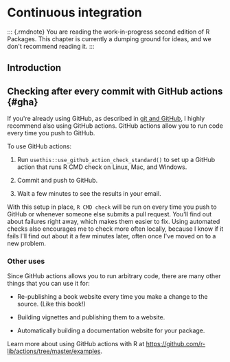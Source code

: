 # Continuous integration

::: {.rmdnote}
You are reading the work-in-progress second edition of R Packages. This chapter is currently a dumping ground for ideas, and we don't recommend reading it. :::

## Introduction

## Checking after every commit with GitHub actions {#gha}

If you're already using GitHub, as described in [git and GitHub](#git), I highly recommend also using GitHub actions.
GitHub actions allow you to run code every time you push to GitHub.

To use GitHub actions:

1.  Run `usethis::use_github_action_check_standard()` to set up a GitHub action that runs R CMD check on Linux, Mac, and Windows.

2.  Commit and push to GitHub.

3.  Wait a few minutes to see the results in your email.

With this setup in place, `R CMD check` will be run on every time you push to GitHub or whenever someone else submits a pull request.
You'll find out about failures right away, which makes them easier to fix.
Using automated checks also encourages me to check more often locally, because I know if it fails I'll find out about it a few minutes later, often once I've moved on to a new problem.

### Other uses

Since GitHub actions allows you to run arbitrary code, there are many other things that you can use it for:

-   Re-publishing a book website every time you make a change to the source.
    (Like this book!)

-   Building vignettes and publishing them to a website.

-   Automatically building a documentation website for your package.

Learn more about using GitHub actions with R at <https://github.com/r-lib/actions/tree/master/examples>.
